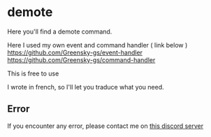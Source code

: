 # demote
Here you'll find a demote command.

Here I used my own event and command handler ( link below )
https://github.com/Greensky-gs/event-handler
https://github.com/Greensky-gs/command-handler

This is free to use

I wrote in french, so I'll let you traduce what you need.

## Error
If you encounter any error, please contact me on [this discord server](https://discord.gg/fHyN5w84g6)
